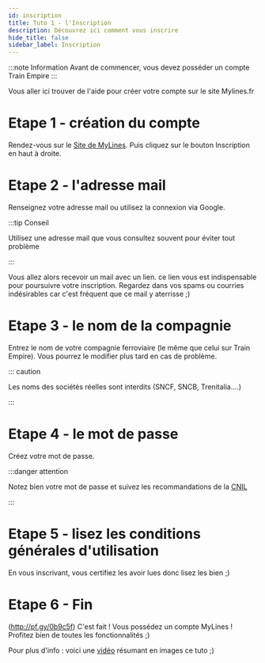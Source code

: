```yaml
---
id: inscription
title: Tuto 1 - l'Inscription
description: Découvrez ici comment vous inscrire
hide_title: false
sidebar_label: Inscription
---
```

:::note Information
Avant de commencer, vous devez posséder un compte Train Empire
:::

Vous aller ici trouver de l'aide pour créer votre compte sur le site Mylines.fr

# Etape 1 - création du compte

Rendez-vous sur le [Site de MyLines](https://mylines.fr/). Puis cliquez sur le bouton Inscription en haut à droite.

# Etape 2 - l'adresse mail

Renseignez votre adresse mail ou utilisez la connexion via Google.

:::tip Conseil

Utilisez une adresse mail que vous consultez souvent pour éviter tout problème

:::

Vous allez alors recevoir un mail avec un lien. ce lien vous est indispensable pour poursuivre votre inscription.
Regardez dans vos spams ou courries indésirables car c'est fréquent que ce mail y aterrisse ;)

# Etape 3 - le nom de la compagnie

Entrez le nom de votre compagnie ferroviaire (le même que celui sur Train Empire). Vous pourrez le modifier plus tard en cas de problème.

::: caution

Les noms des sociétés réelles sont interdits (SNCF, SNCB, Trenitalia....)

:::
# Etape 4 - le mot de passe

Créez votre mot de passe.

:::danger attention

Notez bien votre mot de passe et suivez les recommandations de la [CNIL](https://www.cnil.fr/fr/mots-de-passe-des-recommandations-de-securite-minimales-pour-les-entreprises-et-les-particuliers)

:::

# Etape 5 - lisez les conditions générales d'utilisation

En vous inscrivant, vous certifiez les avoir lues donc lisez les bien ;)

# Etape 6 - Fin
(http://pf.gy/0b9c5f)
C'est fait ! Vous possédez un compte MyLines !
Profitez bien de toutes les fonctionnalités ;)

Pour plus d'info : voici une [vidéo](https://youtu.be/y9ekXNAbMXA) résumant en images ce tuto ;) 